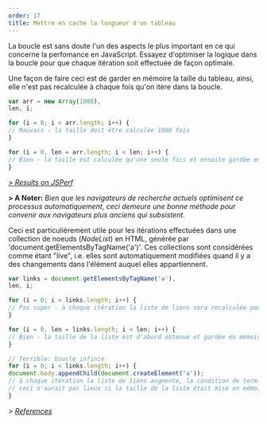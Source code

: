 ```yaml
---
order: 17
title: Mettre en cache la longueur d'un tableau
---
```


La boucle est sans doute l'un des aspects le plus important en ce qui concerne la perfomance en JavaScript. Essayez d'optimiser la logique dans la boucle pour que chaque itération soit effectuée de façon optimale.

Une façon de faire ceci est de garder en mémoire la taille du tableau, ainsi, elle n'est pas recalculée à chaque fois qu'on itère dans la boucle.

```js
var arr = new Array(1000),
len, i;

for (i = 0; i < arr.length; i++) {
// Mauvais - la taille doit être calculée 1000 fois
}

for (i = 0, len = arr.length; i < len; i++) {
// Bien - la taille est calculée qu'une seule fois et ensuite gardée en cache
}
```

*[> Results on JSPerf](http://jsperf.com/browser-diet-cache-array-length/10/)*

**> A Noter:** *Bien que les navigateurs de recherche actuels optimisent ce processus automatiquement, ceci demeure une bonne méthode pour convenir aux navigateurs plus anciens qui subsistent.*

Ceci est particulièrement utile pour les itérations effectuées dans une collection de noeuds (*NodeList*) en HTML, générée par 'document.getElementsByTagName('a')'. Ces collections sont considérées comme étant "live", i.e. elles sont automatiquement modifiées quand il y a des changements dans l'élément auquel elles appartiennent.

```js
var links = document.getElementsByTagName('a'),
len, i;

for (i = 0; i < links.length; i++) {
// Pas super - à chaque itération la liste de liens sera recalculée pour voir si elle a changée
}

for (i = 0, len = links.length; i < len; i++) {
// Bien - la taille de la liste est d'abord obtenue et gardée en mémoire, ensuite la boucle est éxecutée
}

// Terrible: boucle infinie
for (i = 0; i < links.length; i++) {
document.body.appendChild(document.createElement('a'));
// à chaque itération la liste de liens augmente, la condition de terminaison de la boucle ne sera jamais vérifiée
// ceci n'aurait pas lieux si la taille de la liste était mise en mémoire cache et utilisée comme la condition d'éxecution de la boucle
}
```

*> [References](https://github.com/zenorocha/browser-diet/wiki/References#cache-array-lengths)*